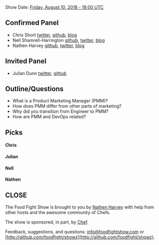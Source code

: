 Show Date:  [Friday, August 10, 2018 - 18:00 UTC](https://everytimezone.com/#2018-8-10,420,b8jj)

Confirmed Panel<a name="panel"></a>
-----
* Chris Short [twitter](https://twitter.com/chrisshort), [github](https://github.com/chris-short), [blog](https://devopsish.com/)
* Nell Shamrell-Harrington [github](https://github.com/nellshamrell), [twitter](https://twitter.com/nellshamrell), [blog](http://nellshamrell.com/)
* Nathen Harvey [github](http://github.com/nathenharvey), [twitter](http://twitter.com/nathenharvey), [blog](http://nathenharvey.com)

Invited Panel<a name="panel"></a>
-----
* Julian Dunn [twitter](https://twitter.com/julian_dunn), [github](https://github.com/juliandunn)

Outline/Questions
-----------------

* What is a Product Marketing Manager (PMM)?
* How does PMM differ from other parts of marketing?
* Why did you transition from Engineer to PMM?
* How are PMM and DevOps related?


Picks<a name="picks"></a>
-----

#### Chris

#### Julian

#### Nell

#### Nathen  



CLOSE
-----

The Food Fight Show is brought to you by [Nathen Harvey](https://twitter.com/nathenharvey) with help from other hosts and the awesome community of Chefs.

The show is sponsored, in part, by [Chef](http://www.chef.io).

Feedback, suggestions, and questions:  [info@foodfightshow.com](mailto:info@foodfightshow.com) or  [http://github.com/foodfight/showz](http://github.com/foodfight/showz).
